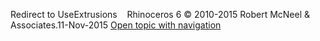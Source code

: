 ---
---

Redirect to UseExtrusions&#160;
&#160;
Rhinoceros 6 © 2010-2015 Robert McNeel &amp; Associates.11-Nov-2015
 [Open topic with navigation](useextrusions.html) 

